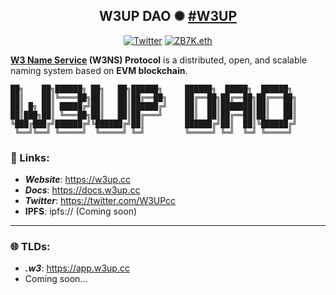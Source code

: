 <span align="center">

## W3UP DAO ✺ [#W3UP](https://w3up.cc/)

[![Twitter](https://img.shields.io/badge/Twitter-black?logo=twitter&logoColor=white)](https://twitter.com/@W3UPcc)
[![ZB7K.eth](https://img.shields.io/static/v1?label=&message=0x4D71207a07406ab6cedA03f8E7e7bE3eB30bECe0&color=black&logo=ethereum&logoColor=white)](https://etherscan.io/enslookup-search?search=0x4D71207a07406ab6cedA03f8E7e7bE3eB30bECe0)
  
</span>

**[W3 Name Service](https://w3up.cc/) (W3NS) Protocol** is a distributed, open, and scalable naming system based on **EVM blockchain**.

```                                                       
██╗    ██╗██████╗ ██╗   ██╗██████╗     ██████╗  █████╗  ██████╗ 
██║    ██║╚════██╗██║   ██║██╔══██╗    ██╔══██╗██╔══██╗██╔═══██╗
██║ █╗ ██║ █████╔╝██║   ██║██████╔╝    ██║  ██║███████║██║   ██║
██║███╗██║ ╚═══██╗██║   ██║██╔═══╝     ██║  ██║██╔══██║██║   ██║
╚███╔███╔╝██████╔╝╚██████╔╝██║         ██████╔╝██║  ██║╚██████╔╝
 ╚══╝╚══╝ ╚═════╝  ╚═════╝ ╚═╝         ╚═════╝ ╚═╝  ╚═╝ ╚═════╝                                                                                             
```

### 🔗 Links:

- ***Website***: https://w3up.cc
- ***Docs***: https://docs.w3up.cc
- ***Twitter***: https://twitter.com/W3UPcc
- **IPFS**: ipfs:// (Coming soon)

---

### 🌐 TLDs:

- ***.w3***: https://app.w3up.cc
- Coming soon...
